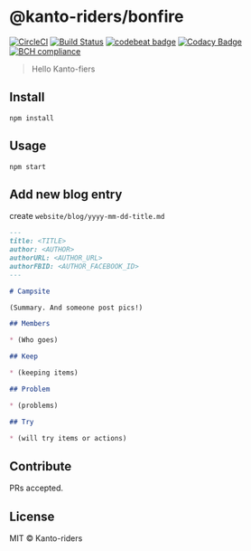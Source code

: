 # @kanto-riders/bonfire

[![CircleCI](https://circleci.com/gh/kanto-riders/bonfire/tree/master.svg?style=svg)](https://circleci.com/gh/kanto-riders/bonfire/tree/master)
[![Build Status](https://travis-ci.org/kanto-riders/bonfire.svg?branch=master)](https://travis-ci.org/kanto-riders/bonfire)
[![codebeat badge](https://codebeat.co/badges/d3f7c5eb-c3e7-4712-9a38-f58aaede9a6c)](https://codebeat.co/projects/github-com-kanto-riders-bonfire-master)
[![Codacy Badge](https://api.codacy.com/project/badge/Grade/8fbdf98b164142aabea1b23bd2995e95)](https://www.codacy.com/app/kanto-riders/bonfire?utm_source=github.com&utm_medium=referral&utm_content=kanto-riders/bonfire&utm_campaign=Badge_Grade)
[![BCH compliance](https://bettercodehub.com/edge/badge/kanto-riders/bonfire?branch=master)](https://bettercodehub.com/)

> Hello Kanto-fiers

## Install

    npm install

## Usage

    npm start

## Add new blog entry

create `website/blog/yyyy-mm-dd-title.md`

```md
---
title: <TITLE>
author: <AUTHOR>
authorURL: <AUTHOR_URL>
authorFBID: <AUTHOR_FACEBOOK_ID>
---

# Campsite

(Summary. And someone post pics!)

## Members

* (Who goes)

## Keep

* (keeping items)

## Problem

* (problems)

## Try

* (will try items or actions)
```

## Contribute

PRs accepted.

## License

MIT © Kanto-riders
